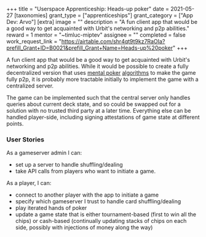 +++
title = "Userspace Apprenticeship: Heads-up poker"
date = 2021-05-27
[taxonomies]
grant_type = ["apprenticeships"]
grant_category = ["App Dev: Arvo"]
[extra]
image = ""
description = "A fun client app that would be a good way to get acquainted with Urbit's networking and p2p abilities."
reward = 1
mentor = "~timluc-miptev"
assignee = ""
completed = false
work_request_link = "https://airtable.com/shr4qt9t9kz7RaOIa?prefill_Grant+ID=B0021&prefill_Grant+Name=Heads-up%20poker"
+++

A fun client app that would be a good way to get acquainted with Urbit's networking and p2p abilities. While it would be possible to create a fully decentralized version that uses [mental poker](https://en.wikipedia.org/wiki/Mental_poker) [algorithms](https://github.com/kripod/mental-poker) to make the game fully p2p, it is probably more tractable initially to implement the game with a centralized server.

The game can be implemented such that the central server only handles queries about current deck state, and so could be swapped out for a solution with no trusted third party at a later time.  Everything else can be handled player-side, including signing attestations of game state at different points.

### User Stories
As a gameserver admin I can:
* set up a server to handle shuffling/dealing
* take API calls from players who want to initiate a game.

As a player, I can:
* connect to another player with the app to initiate a game
* specify which gameserver I trust to handle card shuffling/dealing
* play iterated hands of poker
* update a game state that is either tournament-based (first to win all the chips) or cash-based (continually updating stacks of chips on each side, possibly with injections of money along the way)
